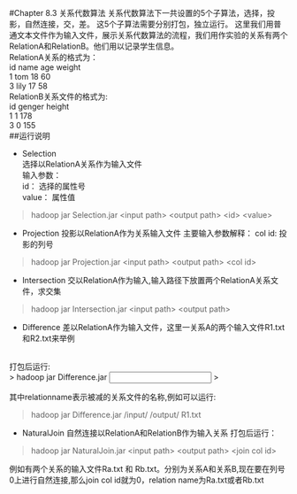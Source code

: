 #Chapter 8.3 关系代数算法
关系代数算法下一共设置的5个子算法，选择，投影，自然连接，交，差。
这5个子算法需要分别打包，独立运行。
这里我们用普通文本文件作为输入文件，展示关系代数算法的流程，我们用作实验的关系有两个RelationA和RelationB。他们用以记录学生信息。<br/>
RelationA关系的格式为：<br/>
id name age weight<br/>
1  tom  18  60<br/>
3  lily 17  58</br>
RelationB关系文件的格式为:<br/>
id genger height<br/>
1  1      178<br/>
3  0      155<br/>
##运行说明
* Selection<br>
选择以RelationA关系作为输入文件<br/>
输入参数：<br/>
id： 选择的属性号<br/>
value： 属性值
> hadoop jar Selection.jar <input path\> <output path\> <id\> <value\>

* Projection
投影以RelationA作为关系输入文件
主要输入参数解释：
col id: 投影的列号
> hadoop jar Projection.jar <input path\> <output path\> <col id\>

* Intersection
交以RelationA作为输入,输入路径下放置两个RelationA关系文件，求交集
> hadoop jar Intersection.jar <input path\> <output path\> 

* Difference
差以RelationA作为输入文件，这里一关系A的两个输入文件R1.txt和R2.txt来举例
<br/>
打包后运行:<br>
> hadoop jar Difference.jar <input path\> <output path\>
> <relation name\>    

   其中relationname表示被减的关系文件的名称,例如可以运行:
> hadoop jar Difference.jar /input/ /output/ R1.txt

* NaturalJoin
自然连接以RelationA和RelationB作为输入关系
打包后运行：
> hadoop jar NaturalJoin.jar <input path\> <output path\>
> <join col id\> <relation name>

例如有两个关系的输入文件Ra.txt 和 Rb.txt。分别为关系A和关系B,现在要在列号0上进行自然连接,那么join col id就为0，relation name为Ra.txt或者Rb.txt
  


